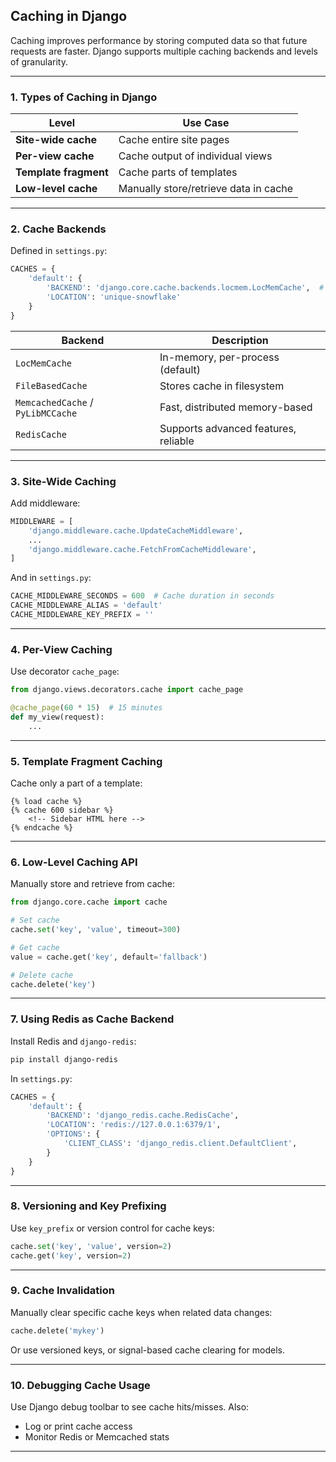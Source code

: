 ## **Caching in Django**

Caching improves performance by storing computed data so that future requests are faster. Django supports multiple caching backends and levels of granularity.

---

### **1. Types of Caching in Django**

| Level                 | Use Case                              |
| --------------------- | ------------------------------------- |
| **Site-wide cache**   | Cache entire site pages               |
| **Per-view cache**    | Cache output of individual views      |
| **Template fragment** | Cache parts of templates              |
| **Low-level cache**   | Manually store/retrieve data in cache |

---

### **2. Cache Backends**

Defined in `settings.py`:

```python
CACHES = {
    'default': {
        'BACKEND': 'django.core.cache.backends.locmem.LocMemCache',  # In-memory (dev)
        'LOCATION': 'unique-snowflake'
    }
}
```

| Backend                           | Description                          |
| --------------------------------- | ------------------------------------ |
| `LocMemCache`                     | In-memory, per-process (default)     |
| `FileBasedCache`                  | Stores cache in filesystem           |
| `MemcachedCache` / `PyLibMCCache` | Fast, distributed memory-based       |
| `RedisCache`                      | Supports advanced features, reliable |

---

### **3. Site-Wide Caching**

Add middleware:

```python
MIDDLEWARE = [
    'django.middleware.cache.UpdateCacheMiddleware',
    ...
    'django.middleware.cache.FetchFromCacheMiddleware',
]
```

And in `settings.py`:

```python
CACHE_MIDDLEWARE_SECONDS = 600  # Cache duration in seconds
CACHE_MIDDLEWARE_ALIAS = 'default'
CACHE_MIDDLEWARE_KEY_PREFIX = ''
```

---

### **4. Per-View Caching**

Use decorator `cache_page`:

```python
from django.views.decorators.cache import cache_page

@cache_page(60 * 15)  # 15 minutes
def my_view(request):
    ...
```

---

### **5. Template Fragment Caching**

Cache only a part of a template:

```django
{% load cache %}
{% cache 600 sidebar %}
    <!-- Sidebar HTML here -->
{% endcache %}
```

---

### **6. Low-Level Caching API**

Manually store and retrieve from cache:

```python
from django.core.cache import cache

# Set cache
cache.set('key', 'value', timeout=300)

# Get cache
value = cache.get('key', default='fallback')

# Delete cache
cache.delete('key')
```

---

### **7. Using Redis as Cache Backend**

Install Redis and `django-redis`:

```bash
pip install django-redis
```

In `settings.py`:

```python
CACHES = {
    'default': {
        'BACKEND': 'django_redis.cache.RedisCache',
        'LOCATION': 'redis://127.0.0.1:6379/1',
        'OPTIONS': {
            'CLIENT_CLASS': 'django_redis.client.DefaultClient',
        }
    }
}
```

---

### **8. Versioning and Key Prefixing**

Use `key_prefix` or version control for cache keys:

```python
cache.set('key', 'value', version=2)
cache.get('key', version=2)
```

---

### **9. Cache Invalidation**

Manually clear specific cache keys when related data changes:

```python
cache.delete('mykey')
```

Or use versioned keys, or signal-based cache clearing for models.

---

### **10. Debugging Cache Usage**

Use Django debug toolbar to see cache hits/misses. Also:

* Log or print cache access
* Monitor Redis or Memcached stats

---
